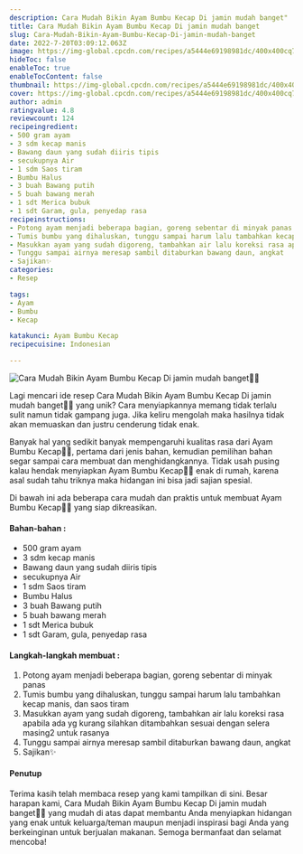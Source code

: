 ```yaml
---
description: Cara Mudah Bikin Ayam Bumbu Kecap Di jamin mudah banget"
title: Cara Mudah Bikin Ayam Bumbu Kecap Di jamin mudah banget
slug: Cara-Mudah-Bikin-Ayam-Bumbu-Kecap-Di-jamin-mudah-banget
date: 2022-7-20T03:09:12.063Z
image: https://img-global.cpcdn.com/recipes/a5444e69198981dc/400x400cq70/photo.jpg
hideToc: false
enableToc: true
enableTocContent: false
thumbnail: https://img-global.cpcdn.com/recipes/a5444e69198981dc/400x400cq70/photo.jpg
cover: https://img-global.cpcdn.com/recipes/a5444e69198981dc/400x400cq70/photo.jpg
author: admin
ratingvalue: 4.8
reviewcount: 124
recipeingredient:
- 500 gram ayam
- 3 sdm kecap manis
- Bawang daun yang sudah diiris tipis
- secukupnya Air
- 1 sdm Saos tiram
- Bumbu Halus
- 3 buah Bawang putih
- 5 buah bawang merah
- 1 sdt Merica bubuk
- 1 sdt Garam, gula, penyedap rasa
recipeinstructions:
- Potong ayam menjadi beberapa bagian, goreng sebentar di minyak panas
- Tumis bumbu yang dihaluskan, tunggu sampai harum lalu tambahkan kecap manis, dan saos tiram
- Masukkan ayam yang sudah digoreng, tambahkan air lalu koreksi rasa apabila ada yg kurang silahkan ditambahkan sesuai dengan selera masing2 untuk rasanya
- Tunggu sampai airnya meresap sambil ditaburkan bawang daun, angkat
- Sajikan✨
categories:
- Resep

tags:
- Ayam
- Bumbu
- Kecap

katakunci: Ayam Bumbu Kecap
recipecuisine: Indonesian

---
```


![Cara Mudah Bikin Ayam Bumbu Kecap Di jamin mudah banget👩‍🍳](https://img-global.cpcdn.com/recipes/a5444e69198981dc/400x400cq70/photo.jpg)

Lagi mencari ide resep Cara Mudah Bikin Ayam Bumbu Kecap Di jamin mudah banget👩‍🍳 yang unik? Cara menyiapkannya memang tidak terlalu sulit namun tidak gampang juga. Jika keliru mengolah maka hasilnya tidak akan memuaskan dan justru cenderung tidak enak.

Banyak hal yang sedikit banyak mempengaruhi kualitas rasa dari Ayam Bumbu Kecap👩‍🍳, pertama dari jenis bahan, kemudian pemilihan bahan segar sampai cara membuat dan menghidangkannya. Tidak usah pusing kalau hendak menyiapkan Ayam Bumbu Kecap👩‍🍳 enak di rumah, karena asal sudah tahu triknya maka hidangan ini bisa jadi sajian spesial.

Di bawah ini ada beberapa cara mudah dan praktis untuk membuat Ayam Bumbu Kecap👩‍🍳 yang siap dikreasikan.

<!--inarticleads1-->

#### Bahan-bahan :

- 500 gram ayam
- 3 sdm kecap manis
- Bawang daun yang sudah diiris tipis
- secukupnya Air
- 1 sdm Saos tiram
- Bumbu Halus
- 3 buah Bawang putih
- 5 buah bawang merah
- 1 sdt Merica bubuk
- 1 sdt Garam, gula, penyedap rasa

<!--inarticleads2-->

#### Langkah-langkah membuat :

1. Potong ayam menjadi beberapa bagian, goreng sebentar di minyak panas
1. Tumis bumbu yang dihaluskan, tunggu sampai harum lalu tambahkan kecap manis, dan saos tiram
1. Masukkan ayam yang sudah digoreng, tambahkan air lalu koreksi rasa apabila ada yg kurang silahkan ditambahkan sesuai dengan selera masing2 untuk rasanya
1. Tunggu sampai airnya meresap sambil ditaburkan bawang daun, angkat
1. Sajikan✨

#### Penutup

Terima kasih telah membaca resep yang kami tampilkan di sini. Besar harapan kami, Cara Mudah Bikin Ayam Bumbu Kecap Di jamin mudah banget👩‍🍳 yang mudah di atas dapat membantu Anda menyiapkan hidangan yang enak untuk keluarga/teman maupun menjadi inspirasi bagi Anda yang berkeinginan untuk berjualan makanan. Semoga bermanfaat dan selamat mencoba!
